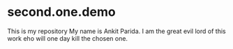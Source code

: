 # second.one.demo
This is my repository
My name is Ankit Parida.
I am the great evil lord of this work eho will one day kill the chosen one.
